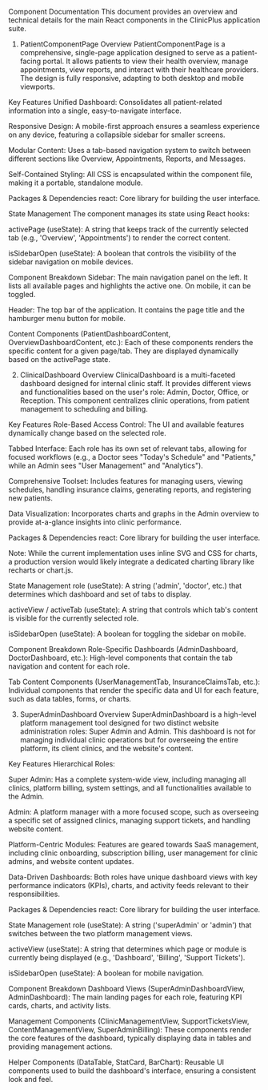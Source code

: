 Component Documentation
This document provides an overview and technical details for the main React components in the ClinicPlus application suite.

1. PatientComponentPage
Overview
PatientComponentPage is a comprehensive, single-page application designed to serve as a patient-facing portal. It allows patients to view their health overview, manage appointments, view reports, and interact with their healthcare providers. The design is fully responsive, adapting to both desktop and mobile viewports.

Key Features
Unified Dashboard: Consolidates all patient-related information into a single, easy-to-navigate interface.

Responsive Design: A mobile-first approach ensures a seamless experience on any device, featuring a collapsible sidebar for smaller screens.

Modular Content: Uses a tab-based navigation system to switch between different sections like Overview, Appointments, Reports, and Messages.

Self-Contained Styling: All CSS is encapsulated within the component file, making it a portable, standalone module.

Packages & Dependencies
react: Core library for building the user interface.

State Management
The component manages its state using React hooks:

activePage (useState): A string that keeps track of the currently selected tab (e.g., 'Overview', 'Appointments') to render the correct content.

isSidebarOpen (useState): A boolean that controls the visibility of the sidebar navigation on mobile devices.

Component Breakdown
Sidebar: The main navigation panel on the left. It lists all available pages and highlights the active one. On mobile, it can be toggled.

Header: The top bar of the application. It contains the page title and the hamburger menu button for mobile.

Content Components (PatientDashboardContent, OverviewDashboardContent, etc.): Each of these components renders the specific content for a given page/tab. They are displayed dynamically based on the activePage state.

2. ClinicalDashboard
Overview
ClinicalDashboard is a multi-faceted dashboard designed for internal clinic staff. It provides different views and functionalities based on the user's role: Admin, Doctor, Office, or Reception. This component centralizes clinic operations, from patient management to scheduling and billing.

Key Features
Role-Based Access Control: The UI and available features dynamically change based on the selected role.

Tabbed Interface: Each role has its own set of relevant tabs, allowing for focused workflows (e.g., a Doctor sees "Today's Schedule" and "Patients," while an Admin sees "User Management" and "Analytics").

Comprehensive Toolset: Includes features for managing users, viewing schedules, handling insurance claims, generating reports, and registering new patients.

Data Visualization: Incorporates charts and graphs in the Admin overview to provide at-a-glance insights into clinic performance.

Packages & Dependencies
react: Core library for building the user interface.

Note: While the current implementation uses inline SVG and CSS for charts, a production version would likely integrate a dedicated charting library like recharts or chart.js.

State Management
role (useState): A string ('admin', 'doctor', etc.) that determines which dashboard and set of tabs to display.

activeView / activeTab (useState): A string that controls which tab's content is visible for the currently selected role.

isSidebarOpen (useState): A boolean for toggling the sidebar on mobile.

Component Breakdown
Role-Specific Dashboards (AdminDashboard, DoctorDashboard, etc.): High-level components that contain the tab navigation and content for each role.

Tab Content Components (UserManagementTab, InsuranceClaimsTab, etc.): Individual components that render the specific data and UI for each feature, such as data tables, forms, or charts.

3. SuperAdminDashboard
Overview
SuperAdminDashboard is a high-level platform management tool designed for two distinct website administration roles: Super Admin and Admin. This dashboard is not for managing individual clinic operations but for overseeing the entire platform, its client clinics, and the website's content.

Key Features
Hierarchical Roles:

Super Admin: Has a complete system-wide view, including managing all clinics, platform billing, system settings, and all functionalities available to the Admin.

Admin: A platform manager with a more focused scope, such as overseeing a specific set of assigned clinics, managing support tickets, and handling website content.

Platform-Centric Modules: Features are geared towards SaaS management, including clinic onboarding, subscription billing, user management for clinic admins, and website content updates.

Data-Driven Dashboards: Both roles have unique dashboard views with key performance indicators (KPIs), charts, and activity feeds relevant to their responsibilities.

Packages & Dependencies
react: Core library for building the user interface.

State Management
role (useState): A string ('superAdmin' or 'admin') that switches between the two platform management views.

activeView (useState): A string that determines which page or module is currently being displayed (e.g., 'Dashboard', 'Billing', 'Support Tickets').

isSidebarOpen (useState): A boolean for mobile navigation.

Component Breakdown
Dashboard Views (SuperAdminDashboardView, AdminDashboard): The main landing pages for each role, featuring KPI cards, charts, and activity lists.

Management Components (ClinicManagementView, SupportTicketsView, ContentManagementView, SuperAdminBilling): These components render the core features of the dashboard, typically displaying data in tables and providing management actions.

Helper Components (DataTable, StatCard, BarChart): Reusable UI components used to build the dashboard's interface, ensuring a consistent look and feel.